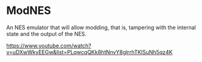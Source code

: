 # ModNES

An NES emulator that will allow modding, that is, tampering with the internal state and the output of the NES.

https://www.youtube.com/watch?v=uDXwWkyEEGw&list=PLqwcqQKk8htNnvY8glrrhTKlSuNh5qz4K
